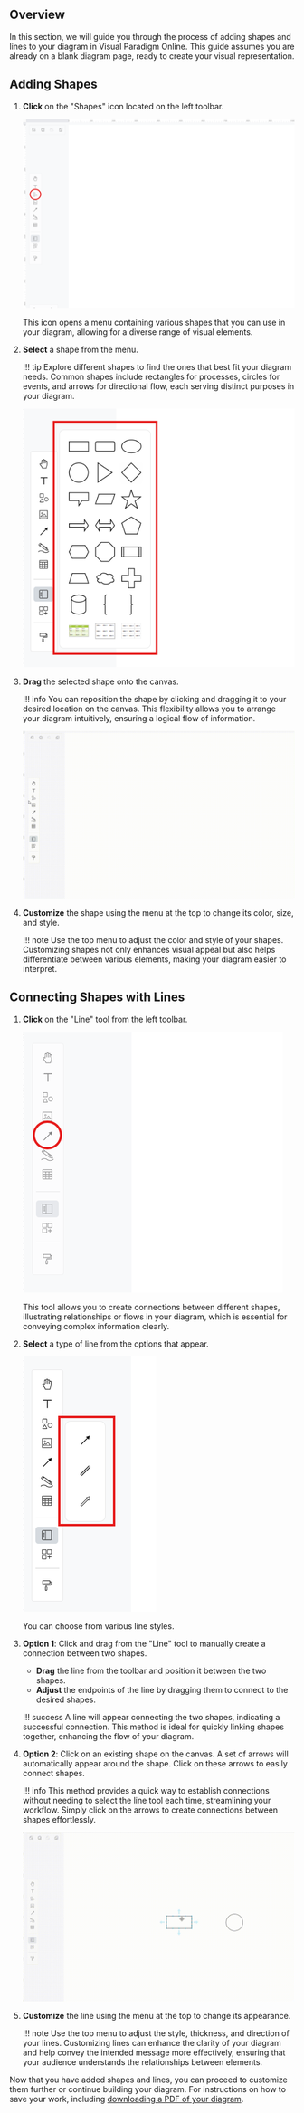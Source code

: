 ## Overview

In this section, we will guide you through the process of adding shapes and lines to your diagram in Visual Paradigm Online. This guide assumes you are already on a blank diagram page, ready to create your visual representation.

## Adding Shapes

1. **Click** on the "Shapes" icon located on the left toolbar.

   ![Shapes icon](./images/shapes-icon.png)

   This icon opens a menu containing various shapes that you can use in your diagram, allowing for a diverse range of visual elements.

2. **Select** a shape from the menu.
 
    !!! tip
        Explore different shapes to find the ones that best fit your diagram needs. Common shapes include rectangles for processes, circles for events, and arrows for directional flow, each serving distinct purposes in your diagram.

   ![Select shape](./images/select-shape.png)

3. **Drag** the selected shape onto the canvas.

    !!! info
        You can reposition the shape by clicking and dragging it to your desired location on the canvas. This flexibility allows you to arrange your diagram intuitively, ensuring a logical flow of information.

   ![Drag shape](./images/drag-shape.gif)

4. **Customize** the shape using the menu at the top to change its color, size, and style.

    !!! note
        Use the top menu to adjust the color and style of your shapes. Customizing shapes not only enhances visual appeal but also helps differentiate between various elements, making your diagram easier to interpret.

## Connecting Shapes with Lines

1. **Click** on the "Line" tool from the left toolbar.

   ![Line tool](./images/line-tool.png)

   This tool allows you to create connections between different shapes, illustrating relationships or flows in your diagram, which is essential for conveying complex information clearly.

2. **Select** a type of line from the options that appear.

   ![Line type](./images/line-type.png)

   You can choose from various line styles.

3. **Option 1**: Click and drag from the "Line" tool to manually create a connection between two shapes.

   - **Drag** the line from the toolbar and position it between the two shapes.
   - **Adjust** the endpoints of the line by dragging them to connect to the desired shapes.

    !!! success
        A line will appear connecting the two shapes, indicating a successful connection. This method is ideal for quickly linking shapes together, enhancing the flow of your diagram.

4. **Option 2**: Click on an existing shape on the canvas. A set of arrows will automatically appear around the shape. Click on these arrows to easily connect shapes.

    !!! info
        This method provides a quick way to establish connections without needing to select the line tool each time, streamlining your workflow. Simply click on the arrows to create connections between shapes effortlessly.

   ![Connect shapes](./images/connect-shapes.gif)




5. **Customize** the line using the menu at the top to change its appearance.

    !!! note
        Use the top menu to adjust the style, thickness, and direction of your lines. Customizing lines can enhance the clarity of your diagram and help convey the intended message more effectively, ensuring that your audience understands the relationships between elements.

Now that you have added shapes and lines, you can proceed to customize them further or continue building your diagram. For instructions on how to save your work, including [downloading a PDF of your diagram](https://vik061.github.io/Visual-Paradigm-User-Documentation/Downloading_PDF_of_diagram/).
